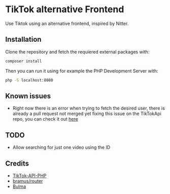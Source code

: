 # TikTok alternative Frontend
Use Tiktok using an alternative frontend, inspired by Nitter.

## Installation
Clone the repository and fetch the requiered external packages with:
```bash
composer install
```

Then you can run it using for example the PHP Development Server with:
```bash
php -S localhost:8080
```

## Known issues
* Right now there is an error when trying to fetch the desired user, there is already a pull request not merged yet fixing this issue on the TikTokApi repo, you can check it out [here](https://github.com/ssovit/TikTok-API-PHP/pull/43)

## TODO
* Allow searching for just one video using the ID

## Credits
* [TikTok-API-PHP](https://github.com/ssovit/TikTok-API-PHP)
* [bramus/router](https://github.com/bramus/router)
* [Bulma](https://github.com/jgthms/bulma)
